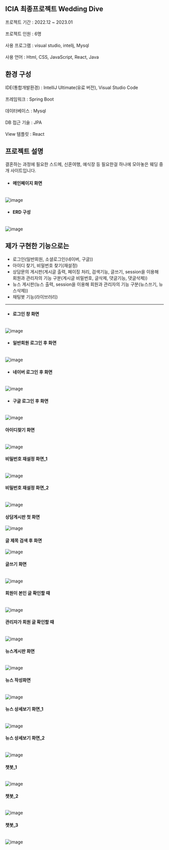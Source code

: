 ICIA 최종프로젝트 Wedding Dive
---
프로젝트 기간 : 2022.12 ~ 2023.01 <br><br>
프로젝트 인원 : 6명<br><br>
사용 프로그램 : visual studio, intellj, Mysql<br><br>
사용 언어 : Html, CSS, JavaScript, React, Java<br>
## 환경 구성
IDE(통합개발환경) : IntelliJ Ultimate(유료 버전), Visual Studio Code<br><br>
프레임워크 : Spring Boot<br><br>
데이터베이스 : Mysql<br><br>
DB 접근 기술 : JPA<br><br>
View 템플릿 : React<br>
## 프로젝트 설명<br>
결혼하는 과정에 필요한 스드메, 신혼여행, 예식장 등 필요한걸 하나에 모아놓은 웨딩 중개 사이트입니다.<br> 

- #### 메인페이지 화면<br><br>
![image](https://user-images.githubusercontent.com/117874997/215312693-84f6a19e-68c2-48b6-9819-7d17f8b525db.png)

- #### ERD 구성<br><br>
![image](https://user-images.githubusercontent.com/117874997/215296621-de57e2fe-60a8-4aab-98e9-eb945509b133.png)

## 제가 구현한 기능으로는<br>
- 로그인(일반회원, 소셜로그인(네이버, 구글))<br>
- 아이디 찾기, 비밀번호 찾기(재설정)<br>
- 상담문의 게시판(게시글 출력, 페이징 처리, 검색기능, 글쓰기, session을 이용해 회원과 관리자의 기능 구분(게시글 비밀번호, 글삭제, 댓글기능, 댓글삭제))<br>
- 뉴스 게시판(뉴스 출력, session을 이용해 회원과 관리자의 기능 구분(뉴스쓰기, 뉴스삭제))<br>
- 채팅봇 기능(라이브러리)<br>
---

- #### 로그인 창 화면<br><br>
![image](https://user-images.githubusercontent.com/117874997/215289298-3d6edfe0-1d41-482c-ae87-c0a95a150ed9.png)

- #### 일반회원 로그인 후 화면<br><br>
![image](https://user-images.githubusercontent.com/117874997/215312868-a38a23d0-ee6e-415a-93f6-b8537388dd5f.png)

- #### 네이버 로그인 후 화면<br><br>
![image](https://user-images.githubusercontent.com/117874997/215312945-5cc50583-9ff1-4de1-8ec9-a7351212f39f.png)

- #### 구글 로그인 후 화면<br><br>
![image](https://user-images.githubusercontent.com/117874997/215312918-93be6fff-b1b2-44e2-a83d-9591549cf2e6.png)

#### 아이디찾기 화면 <br><br>
![image](https://user-images.githubusercontent.com/117874997/215290054-025e4bc1-c952-41eb-aa3f-58decaaed7b7.png)

#### 비밀번호 재설정 화면_1<br><br>
![image](https://user-images.githubusercontent.com/117874997/215290351-a523b48e-4068-4803-b931-a7a0e54866ce.png)

#### 비밀번호 재설정 화면_2<br><br>
![image](https://user-images.githubusercontent.com/117874997/215290676-ea154b87-8e87-4ab2-98a5-03ab5be1d945.png)

#### 상담게시판 첫 화면<br>
![image](https://user-images.githubusercontent.com/117874997/215291950-f4a5b511-081f-4eda-bf61-ab81259ec376.png)

#### 글 제목 검색 후 화면<br>
![image](https://user-images.githubusercontent.com/117874997/215291978-37bc474b-55c2-4e9f-bcba-6fa26bb15acc.png)

#### 글쓰기 화면<br><br>
![image](https://user-images.githubusercontent.com/117874997/215292380-30bab833-913b-45cc-8107-675322ae2ab0.png)

#### 회원이 본인 글 확인할 때<br><br>
![image](https://user-images.githubusercontent.com/117874997/215292806-d22fa74f-871a-4cc9-8768-c35f1e763052.png)

#### 관리자가 회원 글 확인할 때<br><br>
![image](https://user-images.githubusercontent.com/117874997/215292887-60fa539a-a17b-4a2b-a565-99c30033d526.png)

#### 뉴스게시판 화면<br><br>
![image](https://user-images.githubusercontent.com/117874997/215294422-d28516c6-9b0a-4463-907f-43b5bda73d82.png)

#### 뉴스 작성화면<br><br>
![image](https://user-images.githubusercontent.com/117874997/215294135-269530f1-ad47-4c9e-bc89-856738f66daf.png)

#### 뉴스 상세보기 화면_1<br><br>
![image](https://user-images.githubusercontent.com/117874997/215294274-09444e9d-3881-4b0b-ab0f-5b435ebc5bdb.png)

#### 뉴스 상세보기 화면_2<br><br>
![image](https://user-images.githubusercontent.com/117874997/215294304-21a03e7f-78be-42c0-b50a-42bbfbecb028.png)

#### 챗봇_1<br><br>
![image](https://user-images.githubusercontent.com/117874997/215295149-b59b4a7e-ca2f-4b0c-a3c2-6efb53d0f263.png)

#### 챗봇_2<br><br>
![image](https://user-images.githubusercontent.com/117874997/215295157-d921bf64-3243-4aed-a013-bad28517331d.png)

#### 챗봇_3<br><br>
![image](https://user-images.githubusercontent.com/117874997/215295169-277858a8-70ee-46d1-ab66-3d6bf59d78ec.png)
